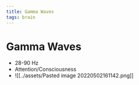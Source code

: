```yaml
---
title: Gamma Waves
tags: brain
---
```


# Gamma Waves
- 28-90 Hz
- Attention/Consciousness
- ![[../assets/Pasted image 20220502161142.png]]




























